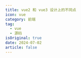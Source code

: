 ```yaml
---
title: vue2 和 vue3 设计上的不同点
icon: vue
category: 前端
tag:
  - vue
  - 源码
isOriginal: true
date: 2024-07-02
article: false
---
```


